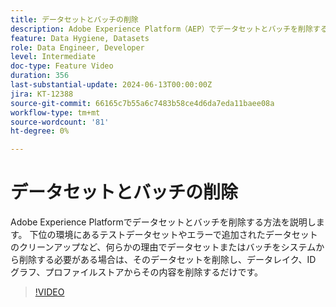 ```yaml
---
title: データセットとバッチの削除
description: Adobe Experience Platform（AEP）でデータセットとバッチを削除する方法を説明します。
feature: Data Hygiene, Datasets
role: Data Engineer, Developer
level: Intermediate
doc-type: Feature Video
duration: 356
last-substantial-update: 2024-06-13T00:00:00Z
jira: KT-12388
source-git-commit: 66165c7b55a6c7483b58ce4d6da7eda11baee08a
workflow-type: tm+mt
source-wordcount: '81'
ht-degree: 0%

---
```



# データセットとバッチの削除

Adobe Experience Platformでデータセットとバッチを削除する方法を説明します。 下位の環境にあるテストデータセットやエラーで追加されたデータセットのクリーンアップなど、何らかの理由でデータセットまたはバッチをシステムから削除する必要がある場合は、そのデータセットを削除し、データレイク、ID グラフ、プロファイルストアからその内容を削除するだけです。

>[!VIDEO](https://video.tv.adobe.com/v/3429790/?learn=on)
